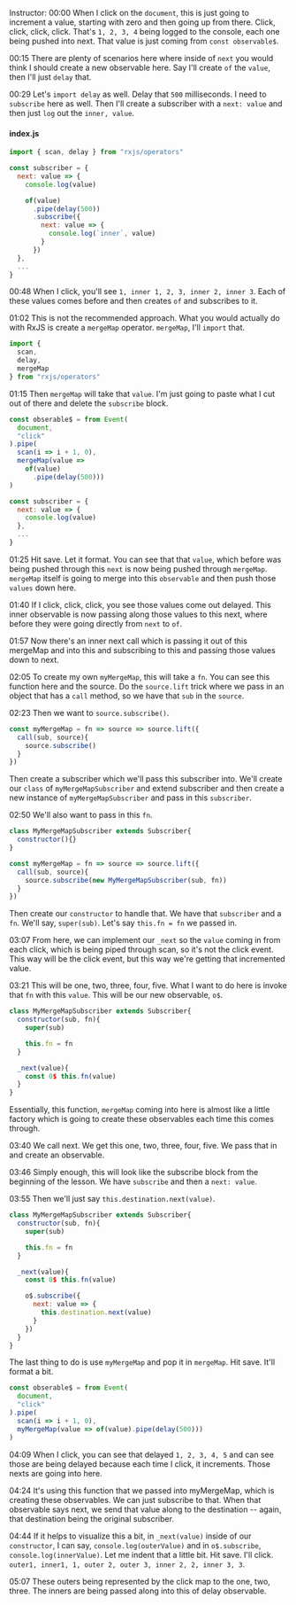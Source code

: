 Instructor: 00:00 When I click on the `document`, this is just going to increment a value, starting with zero and then going up from there. Click, click, click, click. That's `1, 2, 3, 4` being logged to the console, each one being pushed into next. That value is just coming from `const observable$`.

00:15 There are plenty of scenarios here where inside of `next` you would think I should create a new observable here. Say I'll create `of` the `value`, then I'll just `delay` that.

00:29 Let's `import delay` as well. Delay that `500` milliseconds. I need to `subscribe` here as well. Then I'll create a subscriber with a `next: value` and then just `log` out the `inner, value`.

#### index.js
```javascript
import { scan, delay } from "rxjs/operators"

const subscriber = {
  next: value => {
    console.log(value)

    of(value)
      .pipe(delay(500))
      .subscribe({
        next: value => {
          console.log(`inner`, value)
        }
      })
  },
  ...
}
```

00:48 When I click, you'll see `1, inner 1, 2, 3, inner 2, inner 3`. Each of these values comes before and then creates `of` and subscribes to it.

01:02 This is not the recommended approach. What you would actually do with RxJS is create a `mergeMap` operator. `mergeMap`, I'll `import` that.

```javascript
import { 
  scan, 
  delay, 
  mergeMap 
} from "rxjs/operators"
```

01:15 Then `mergeMap` will take that `value`. I'm just going to paste what I cut out of there and delete the `subscribe` block.

```javascript
const obserable$ = from Event(
  document, 
  "click"
).pipe(
  scan(i => i + 1, 0),
  mergeMap(value => 
    of(value)
      .pipe(delay(500)))
)

const subscriber = {
  next: value => {
    console.log(value)
  },
  ...
}
```

01:25 Hit save. Let it format. You can see that that `value`, which before was being pushed through this `next` is now being pushed through `mergeMap`. `mergeMap` itself is going to merge into this `observable` and then push those `values` down here.

01:40 If I click, click, click, you see those values come out delayed. This inner observable is now passing along those values to this next, where before they were going directly from `next` to `of`.

01:57 Now there's an inner next call which is passing it out of this mergeMap and into this and subscribing to this and passing those values down to next.

02:05 To create my own `myMergeMap`, this will take a `fn`. You can see this function here and the source. Do the `source.lift` trick where we pass in an object that has a `call` method, so we have that `sub` in the `source`.

02:23 Then we want to `source.subscribe()`. 

```javascript
const myMergeMap = fn => source => source.lift({
  call(sub, source){
    source.subscribe()
  }
})
```

Then create a subscriber which we'll pass this subscriber into. We'll create our `class` of `myMergeMapSubscriber` and extend subscriber and then create a new instance of `myMergeMapSubscriber` and pass in this `subscriber`.

02:50 We'll also want to pass in this `fn`. 

```javascript
class MyMergeMapSubscriber extends Subscriber{
  constructor(){}
}

const myMergeMap = fn => source => source.lift({
  call(sub, source){
    source.subscribe(new MyMergeMapSubscriber(sub, fn))
  }
})
```

Then create our `constructor` to handle that. We have that `subscriber` and a `fn`. We'll say, `super(sub)`. Let's say `this.fn = fn` we passed in.

03:07 From here, we can implement our `_next` so the `value` coming in from each click, which is being piped through scan, so it's not the click event. This way will be the click event, but this way we're getting that incremented value.

03:21 This will be one, two, three, four, five. What I want to do here is invoke that `fn` with this `value`. This will be our new observable, `o$`. 

```javascript
class MyMergeMapSubscriber extends Subscriber{
  constructor(sub, fn){
    super(sub)

    this.fn = fn
  }

  _next(value){
    const 0$ this.fn(value)
  }
}
```

Essentially, this function, `mergeMap` coming into here is almost like a little factory which is going to create these observables each time this comes through.

03:40 We call next. We get this one, two, three, four, five. We pass that in and create an observable.

03:46 Simply enough, this will look like the subscribe block from the beginning of the lesson. We have `subscribe` and then a `next: value`.

03:55 Then we'll just say `this.destination.next(value)`. 

```javascript
class MyMergeMapSubscriber extends Subscriber{
  constructor(sub, fn){
    super(sub)

    this.fn = fn
  }

  _next(value){
    const 0$ this.fn(value)

    o$.subscribe({
      next: value => {
        this.destination.next(value)
      }
    })
  }
}
```

The last thing to do is use `myMergeMap` and pop it in `mergeMap`. Hit save. It'll format a bit.

```javascript
const obserable$ = from Event(
  document, 
  "click"
).pipe(
  scan(i => i + 1, 0),
  myMergeMap(value => of(value).pipe(delay(500)))
)
```

04:09 When I click, you can see that delayed `1, 2, 3, 4, 5` and can see those are being delayed because each time I click, it increments. Those nexts are going into here.

04:24 It's using this function that we passed into myMergeMap, which is creating these observables. We can just subscribe to that. When that observable says next, we send that value along to the destination -- again, that destination being the original subscriber.

04:44 If it helps to visualize this a bit, in `_next(value)` inside of our `constructor`, I can say, `console.log(outerValue)` and in `o$.subscribe`, `console.log(innerValue)`. Let me indent that a little bit. Hit save. I'll click. `outer1, inner1, 1, outer 2, outer 3, inner 2, 2, inner 3, 3`.

05:07 These outers being represented by the click map to the one, two, three. The inners are being passed along into this of delay observable.

